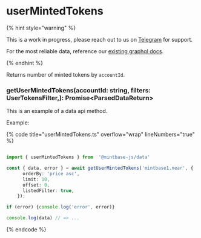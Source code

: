
# userMintedTokens


{% hint style="warning" %}

This is a work in progress, please reach out to us on [Telegram](https://t.me/mintdev) for support.

For the most reliable data, reference our [existing graphql docs](https://docs.mintbase.io/dev/read-data/mintbase-graph).

{% endhint %}




Returns number of minted tokens by `accountId`.



### getUserMintedTokens(accountId: string, filters: UserTokensFilter,): Promise<ParsedDataReturn<UserTokensQueryResult>>



This is an example of a data api method.




Example:



{% code title="userMintedTokens.ts" overflow="wrap" lineNumbers="true" %}

```typescript

import { userMintedTokens } from  '@mintbase-js/data'

const { data, error } = await getUserMintedTokens('mintbase1.near', {
      orderBy: 'price asc',
      limit: 10,
      offset: 0,
      listedFilter: true,
    });

if (error) {console.log('error', error)}

console.log(data) // => ...

```

{% endcode %}